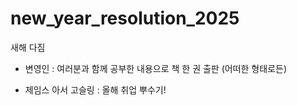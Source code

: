 # new_year_resolution_2025
새해 다짐
- 변영인 : 여러분과 함께 공부한 내용으로 책 한 권 출판 (어떠한 형태로든)

- 제임스 아서 고슬링 : 올해 취업 뿌수기!